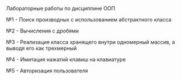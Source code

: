 Лабораторные работы по дисциплине ООП

№1 - Поиск производных с использованием абстрактного класса

№2 - Вычисления с дробями

№3 - Реализация класса хранящего внутри одномерный массив, а выводя его как трехмерный

№4 - Имитация нажатий клавиш на клавиатуре

№5 - Авторизация пользователя

